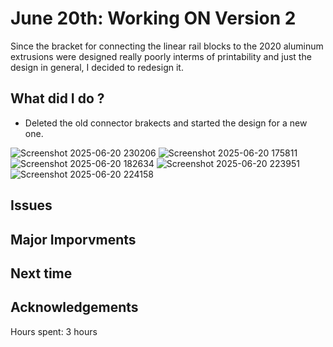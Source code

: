 # June 20th: Working ON Version 2

Since the bracket for connecting the linear rail blocks to the 2020 aluminum extrusions were designed really poorly interms of printability and just the design in general, I decided to redesign it.  

## What did I do ?
  - Deleted the old connector brakects and started the design for a new one.  

![Screenshot 2025-06-20 230206](https://github.com/user-attachments/assets/36af1915-9b65-4a0f-bca8-21fa24ff3f8e)
![Screenshot 2025-06-20 175811](https://github.com/user-attachments/assets/a8c5802c-ec7a-46a2-8dd8-bb21ae54304e)
![Screenshot 2025-06-20 182634](https://github.com/user-attachments/assets/ea4cd702-d75c-4549-8169-415049f8b181)
![Screenshot 2025-06-20 223951](https://github.com/user-attachments/assets/db987110-43d0-4808-abd6-25f3713efdbd)
![Screenshot 2025-06-20 224158](https://github.com/user-attachments/assets/ae69a70a-e2b5-4ea9-ab1e-96d016523286)




## Issues 

## Major Imporvments 

## Next time
  
## Acknowledgements


Hours spent:  3 hours
